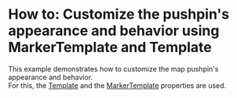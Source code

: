 # How to: Customize the pushpin's appearance and behavior using MarkerTemplate and Template


This example demonstrates how to customize the map pushpin's appearance and behavior.<br />For this, the <a href="https://documentation.devexpress.com/#WPF/DevExpressXpfMapMapPushpin_Templatetopic">Template</a> and the <a href="https://documentation.devexpress.com/#WPF/DevExpressXpfMapMapPushpin_MarkerTemplatetopic">MarkerTemplate</a> properties are used.

<br/>



